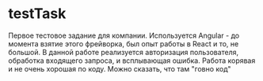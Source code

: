 # testTask

Первое тестовое задание для компании. Используется Angular - до момента взятие этого фрейворка, был опыт работы в React и то, не большой. В данной работе реализуется авторизация пользователя, обработка входящего запроса, и всплывающая ошибка. Работа корявая и не очень хорошая по коду. Можно сказать, что там "говно код" 
